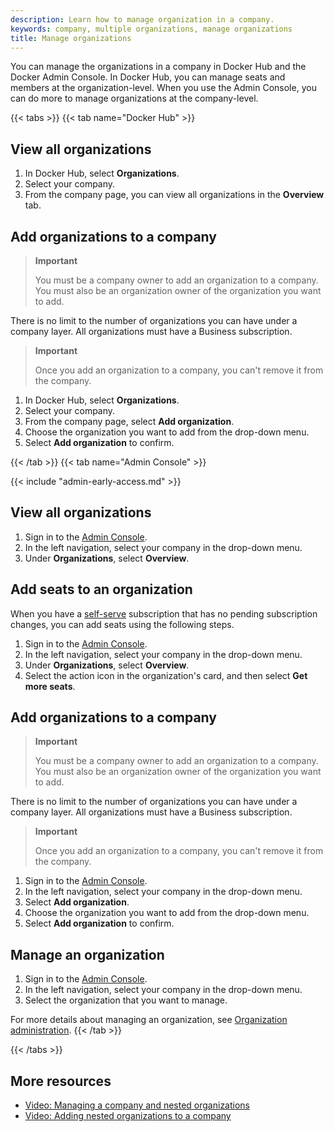 ```yaml
---
description: Learn how to manage organization in a company.
keywords: company, multiple organizations, manage organizations
title: Manage organizations
---
```


You can manage the organizations in a company in Docker Hub and the Docker Admin Console. In Docker Hub, you can manage seats and members at the organization-level. When you use the Admin Console, you can do more to manage organizations at the company-level.

{{< tabs >}}
{{< tab name="Docker Hub" >}}

## View all organizations

1. In Docker Hub, select **Organizations**.
2. Select your company.
3. From the company page, you can view all organizations in the **Overview** tab.

## Add organizations to a company

>**Important**
>
> You must be a company owner to add an organization to a company. You must also be an organization owner of the organization you want to add.

There is no limit to the number of organizations you can have under a company layer. All organizations must have a Business subscription.

>**Important**
>
> Once you add an organization to a company, you can't remove it from the company.

1. In Docker Hub, select **Organizations**.
2. Select your company.
3. From the company page, select **Add organization**.
4. Choose the organization you want to add from the drop-down menu.
5. Select **Add organization** to confirm.

{{< /tab >}}
{{< tab name="Admin Console" >}}

{{< include "admin-early-access.md" >}}

## View all organizations

1. Sign in to the [Admin Console](https://admin.docker.com).
2. In the left navigation, select your company in the drop-down menu.
3. Under **Organizations**, select **Overview**.

## Add seats to an organization

When you have a [self-serve](../../subscription/core-subscription/details.md#self-serve) subscription that has no pending subscription changes, you can add seats using the following steps.

1. Sign in to the [Admin Console](https://admin.docker.com).
2. In the left navigation, select your company in the drop-down menu.
3. Under **Organizations**, select **Overview**.
4. Select the action icon in the organization's card, and then select **Get more seats**.

## Add organizations to a company

>**Important**
>
> You must be a company owner to add an organization to a company. You must also be an organization owner of the organization you want to add.

There is no limit to the number of organizations you can have under a company layer. All organizations must have a Business subscription.

>**Important**
>
> Once you add an organization to a company, you can't remove it from the company.

1. Sign in to the [Admin Console](https://admin.docker.com).
2. In the left navigation, select your company in the drop-down menu.
3. Select **Add organization**.
4. Choose the organization you want to add from the drop-down menu.
5. Select **Add organization** to confirm.

## Manage an organization

1. Sign in to the [Admin Console](https://admin.docker.com).
2. In the left navigation, select your company in the drop-down menu.
3. Select the organization that you want to manage.

For more details about managing an organization, see [Organization administration](../organization/_index.md).
{{< /tab >}}

{{< /tabs >}}

## More resources

- [Video: Managing a company and nested organizations](https://youtu.be/XZ5_i6qiKho?feature=shared&t=229)
- [Video: Adding nested organizations to a company](https://youtu.be/XZ5_i6qiKho?feature=shared&t=454)
